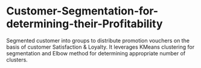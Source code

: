 # Customer-Segmentation-for-determining-their-Profitability
Segmented customer into groups to distribute promotion vouchers on the basis of customer Satisfaction &amp; Loyalty. It leverages KMeans clustering for segmentation and Elbow method for determining appropriate number of clusters.

